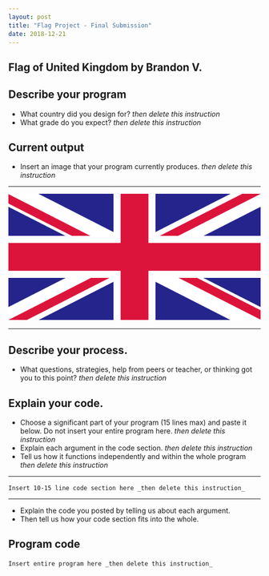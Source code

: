 ```yaml
---
layout: post
title: "Flag Project - Final Submission"
date: 2018-12-21
---
```


## Flag of United Kingdom by Brandon V.

## Describe your program

-   What country did you design for? _then delete this instruction_
-   What grade do you expect? _then delete this instruction_

<!--- Delete this comment and add your writing -->

## Current output

-   Insert an image that your program currently produces. _then delete this instruction_

* * *
![Flag](/images/final-flag.png)
* * *

## Describe your process.

-   What questions, strategies, help from peers or teacher, or thinking got you to this point? _then delete this instruction_

<!--- Delete this comment and add your writing -->


## Explain your code.

-   Choose a significant part of your program (15 lines max) and paste it below. Do not insert your entire program here. _then delete this instruction_
-   Explain each argument in the code section. _then delete this instruction_
-   Tell us how it functions independently and within the whole program _then delete this instruction_

* * *

```
Insert 10-15 line code section here _then delete this instruction_
```

* * *

-   Explain the code you posted by telling us about each argument.
-   Then tell us how your code section fits into the whole.
 
<!--- Delete this comment and add your writing -->


## Program code

```
Insert entire program here _then delete this instruction_
```
